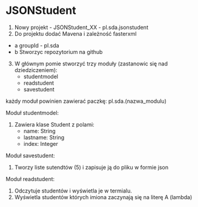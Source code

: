 # JSONStudent

1. Nowy projekt - JSONStudent_XX - pl.sda.jsonstudent
2. Do projektu dodać Mavena i zależność fasterxml
- a groupId - pl.sda
- b Stworzyc repozytorium na github

3. W głównym pomie stworzyć trzy moduły (zastanowic się nad dziedziczeniem):
	- studentmodel
	- readstudent
	- savestudent

każdy moduł powinien zawierać paczkę: pl.sda.(nazwa_modulu)	

	
Moduł studentmodel:	
1. Zawiera klase Student z polami:
	- name: String
	- lastname: String
	- index: Integer

Moduł savestudent:
1. Tworzy liste sutendtów (5) i zapisuje ją do pliku w formie json
	
Moduł readstudent:
1. Odczytuje studentów i wyświetla je w termialu.
2. Wyświetla studentów których imiona zaczynają się na literę A (lambda)